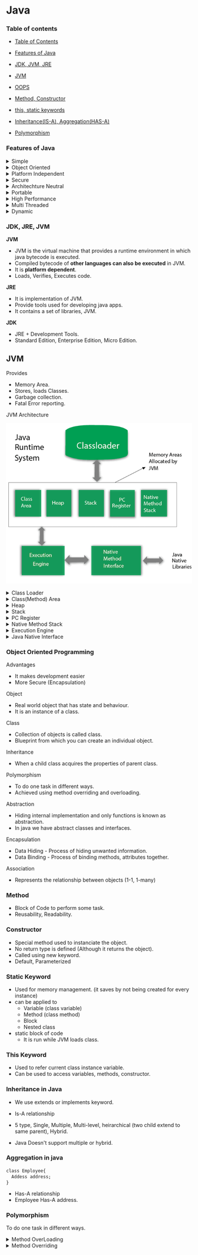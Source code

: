 # Java
### Table of contents
- [Table of Contents](#table-of-contents)

- [Features of Java](#features-of-java)

- [JDK, JVM, JRE](#jdk-jre-jvm)

- [JVM](#jvm)

- [OOPS](#object-oriented-programming-system)

- [Method, Constructor](#method)

- [this, static keywords](#this-keyword)

- [Inheritance(IS-A), Aggregation(HAS-A)](#inheritance-in-java)

- [Polymorphism](#polymorphism)

### Features of Java

<details>
  <summary>Simple</summary>
 
 - Syntax is easy.
 - Automatic Garbage Collection
 - No explicit Pointers. Which makes it even more secure  
</details>

<details>
  <summary>Object Oriented</summary>
  
  - Supports Concepts of OOP.
  </details>
 
<details>
  <summary>Platform Independent</summary>
  
 - Same byte code can be ran on any machine.
</details>
 
<details>
  <summary>Secure</summary>
  
 - No Explicit pointers
 - Runs inside a Virtual Machine
</details>

<details>
  <summary>Architechture Neutral</summary>
  
- Memory limit of variables in C depends on architechture, i.e. size of int in a **32-bit** system differs from that in a **64-bit** system. Where as in Java size of variables are consistent.
</details>

<details>
  <summary>Portable</summary>
  
- We can carry the same java bytecode to any platform.
</details>


<details>
  <summary>High Performance</summary>
  
- It is faster than other traditional interpreted languages, as java bytecode is closer to native code. It is still slower than C, C++
</details>

<details>
  <summary>Multi Threaded</summary>
  
  - Self Explanatory
</details>

<details>
  <summary>Dynamic</summary>
  
- Classes are loaded on demand.
- Also supports feature from native languages like C, C++ (JNI Libraries)
- Supports dyanmic compilation and automatic memory management (garbage collection)
</details>

### JDK, JRE, JVM

**JVM** 
- JVM is the virtual machine that provides a runtime environment in which java bytecode is executed.
- Compiled bytecode of **other languages can also be executed** in JVM.
- It is **platform dependent**.
- Loads, Verifies, Executes code.


**JRE** 
- It is implementation of JVM.
- Provide tools used for developing java apps.
- It contains a set of libraries, JVM.

**JDK**
- JRE + Development Tools.
- Standard Edition, Enterprise Edition, Micro Edition.


## JVM

Provides
- Memory Area.
- Stores, loads Classes.
- Garbage collection.
- Fatal Error reporting.

JVM Architecture

![jvm-architecture](./readme-files/jvm-architecture.png)


<details>
  <summary>Class Loader</summary>

  Used to load classes.
</details>

<details>
  <summary>Class(Method) Area</summary>

  It stores class structure, fields, methods and code for methods.
</details>


<details>
  <summary>Heap</summary>

  Stores runtime data objects.
</details>

<details>
  <summary>Stack</summary>

  - Java Stack stores frames, local variables, partial results. (what are frames?)
  - It also helps in method invocation.
  - Each thread has its own stack. (how are variables shared?)
  - A Frame is created every time a method is invoked.

</details>

<details>
  <summary>PC Register</summary>

  Contains address of JVM instructions currently being ran.
</details>

<details>
  <summary>Native Method Stack</summary>

  Contains all native methods used in app (JNI).
</details>
<details>
  <summary>Execution Engine</summary>

  - A virtual processor
  - Interpreter - reads bytecode and creates, execute instructions.
  - JIT Compiler -- Converts similar instructions at same time to CPU instructions (machine specific code).
  **converts instructions to machine instructions**

</details>
<details>
  <summary>Java Native Interface</summary>

  Provides interface 

</details>

### Object Oriented Programming 

Advantages
- It makes development easier
- More Secure (Encapsulation)

Object 
- Real world object that has state and behaviour.
- It is an instance of a class.

Class 
- Collection of objects is called class.
- Blueprint from which you can create an individual object.

Inheritance
- When a child class acquires the properties of parent class.

Polymorphism
- To do one task in different ways.
- Achieved using method overriding and overloading.

Abstraction
- Hiding internal implementation and only functions is known as abstraction.
- In java we have abstract classes and interfaces.

Encapsulation
- Data Hiding - Process of hiding unwanted information.
- Data Binding - Process of binding methods, attributes together.

Association
- Represents the relationship between objects (1-1, 1-many)



### Method
- Block of Code to perform some task.
- Reusability, Readability.

### Constructor
- Special method used to instanciate the object.
- No return type is defined (Although it returns the object).
- Called using new keyword.
- Default, Parameterized

### Static Keyword

- Used for memory management. (it saves by not being created for every instance)
- can be applied to
  - Variable (class variable)
  - Method (class method)
  - Block
  - Nested class
- static block of code
  - It is run while JVM loads class.

### This Keyword
- Used to refer current class instance variable.
- Can be used to access variables, methods, constructor.

### Inheritance in Java

- We use extends or implements keyword.
- Is-A relationship
- 5 type, Single, Multiple, Multi-level, heirarchical (two child extend to same parent), Hybrid.

- Java Doesn't support multiple or hybrid.

### Aggregation in java

```
class Employee{
  Addess address;
}
```
- Has-A relationship
- Employee Has-A address.

### Polymorphism

To do one task in different ways.

<details>
<summary>Method OverLoading</summary>

- Multiple methods with same name but dirrent parameters. (Compile Tile Polymorphism)

</details>

<details>
<summary>Method Overriding</summary>

- Child class has same method as in parent. (Runtime Polymorphism)
(static methods cannot be overridden)

</details>